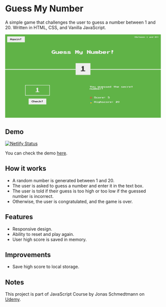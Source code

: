 # Guess My Number

A simple game that challenges the user to guess a number between 1 and 20. Written in HTML, CSS, and Vanilla JavaScript.

![screenshot](screenshot.png)

## Demo

[![Netlify Status](https://api.netlify.com/api/v1/badges/a0cb2e8c-a887-4d80-8f19-f88cd257e5a7/deploy-status)](https://app.netlify.com/sites/guessmynumber-09/deploys)

You can check the demo [here](https://guessmynumber-09.netlify.app/).

## How it works

- A random number is generated between 1 and 20.
- The user is asked to guess a number and enter it in the text box.
- The user is told if their guess is too high or too low if the guessed number is incorrect.
- Otherwise, the user is congratulated, and the game is over.

## Features

- Responsive design.
- Ability to reset and play again.
- User high score is saved in memory.

## Improvements

- Save high score to local storage.

## Notes

This project is part of JavaScript Course by Jonas Schmedtmann on [Udemy](https://www.udemy.com/course/the-complete-javascript-course/).
